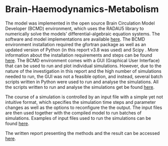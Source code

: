 # Brain-Haemodynamics-Metabolism

The model was implemented in the open source Brain Circulation Model Developer (BCMD) environment, which uses the RADAU5 library to numerically solve the models’ differential-algebraic equation systems. The software and model implementations are available [here](http://www.medphys.ucl.ac.uk/braincirc/). The BCMD environment installation required the gfortran package as well as an updated version of Python (in this report v3.8 was used) and Scipy . More information about the installation requirements and steps can be found [here](https://github.com/multimodalspectroscopy/BCMD/blob/master/doc/manual.pdf). The BCMD environment comes with a GUI (Graphical User Interface) that can be used to run and plot individual simulations. However, due to the nature of the investigation in this report and the high number of simulations needed to run, the GUI was not a feasible option, and instead, several batch scripts written in Python were used to run and analyse the simulations. All the scripts written to run and analyse the simulations get be found [here](https://github.com/miruuna/Brain-Haemodynamics-Metabolism).

The course of a simulation is controlled by an input file with a simple yet not intuitive format, which specifies the simulation time steps and parameter changes as well as the options to reconfigure the the output. The input files are then used together with the compiled model to run batches of simulations. Examples of input files used to run the simulations can be found [here](https://github.com/miruuna/Brain-Haemodynamics-Metabolism).

The written report presenting the methods and the result can be accessed [here](https://github.com/miruuna/Brain-Haemodynamics-Metabolism/blob/main/%5BREPORT%5DBrain_haemodynamics_Serian.pdf).



